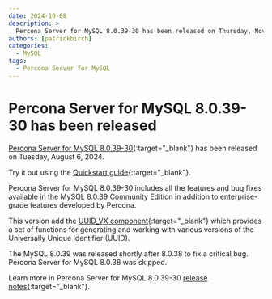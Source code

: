 ```yaml
---
date: 2024-10-08
description: >
  Percona Server for MySQL 8.0.39-30 has been released on Thursday, November 8, 2024.
authors: [patrickbirch]
categories:
  - MySQL
tags:
  - Percona Server for MySQL
---
```


# Percona Server for MySQL 8.0.39-30 has been released

<!-- more -->

[Percona Server for MySQL 8.0.39-30](https://docs.percona.com/percona-server/8.0/){:target="_blank"} has been released on Tuesday, August 6, 2024.

Try it out using the [Quickstart guide](https://docs.percona.com/percona-server/8.0/quickstart-overview.html){:target="_blank"}.

Percona Server for MySQL 8.0.39-30 includes all the features and bug fixes available in the MySQL 8.0.39 Community Edition in addition to enterprise-grade features developed by Percona. 

This version add the [UUID_VX component](https://docs.percona.com/percona-server/8.0/uuid-versions.html){:target="_blank"} which provides a set of functions for generating and working with various versions of the Universally Unique Identifier (UUID).

The MySQL 8.0.39 was released shortly after 8.0.38 to fix a critical bug. Percona Server for MySQL 8.0.38 was skipped.

Learn more in Percona Server for MySQL 8.0.39-30 [release notes](https://docs.percona.com/percona-server/8.0/release-notes/8.0.39-30.html){:target="_blank"}.

